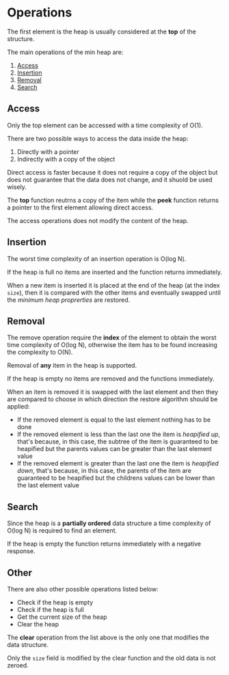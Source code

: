 # Operations

The first element is the heap is usually considered at the **top** of the structure.

The main operations of the min heap are:

1. [Access](#access)
2. [Insertion](#insertion)
3. [Removal](#removal)
4. [Search](#search)

## Access

Only the top element can be accessed with a time complexity of O(1).

There are two possible ways to access the data inside the heap:

1. Directly with a pointer
2. Indirectly with a copy of the object

Direct access is faster because it does not require a copy of the object but does
not guarantee that the data does not change, and it shuold be used wisely.

The **top** function reutrns a copy of the item while the **peek** function returns
a pointer to the first element allowing direct access.

The access operations does not modify the content of the heap.

## Insertion

The worst time complexity of an insertion operation is O(log N).

If the heap is full no items are inserted and the function returns immediately.

When a new item is inserted it is placed at the end of the heap (at the index `size`),
then it is compared with the other items and eventually swapped until the *minimum
heap proprerties* are restored.

## Removal

The remove operation require the **index** of the element to obtain the worst time
complexity of O(log N), otherwise the item has to be found increasing the complexity to O(N).

Removal of **any** item in the heap is supported.

If the heap is empty no items are removed and the functions immediately.

When an item is removed it is swapped with the last element and then they are compared
to choose in which direction the restore algorithm should be applied:

- If the removed element is equal to the last element nothing has to be done
- If the removed element is less than the last one the item is *heapified up*,
 that's because, in this case, the subtree of the item is guaranteed to be heapified
 but the parents values can be greater than the last element value
- If the removed element is greater than the last one the item is *heapified down*,
 that's because, in this case, the parents of the item are guaranteed to be heapified
 but the childrens values can be lower than the last element value

## Search

Since the heap is a **partially ordered** data structure a time complexity of O(log N)
is required to find an element.

If the heap is empty the function returns immediately with a negative response.

## Other

There are also other possible operations listed below:

- Check if the heap is empty
- Check if the heap is full
- Get the current size of the heap
- Clear the heap

The **clear** operation from the list above is the only one that modifies the
data structure.

Only the `size` field is modified by the clear function and the old data is not zeroed.


